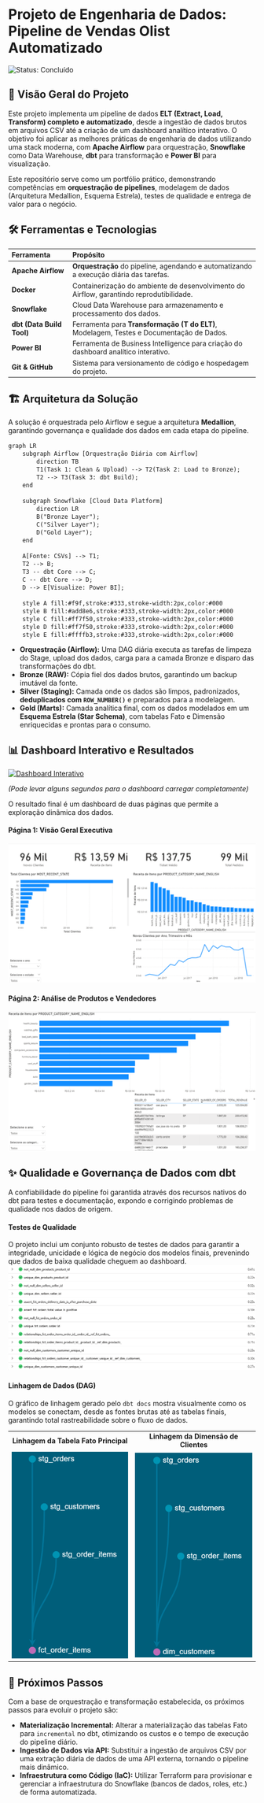# Projeto de Engenharia de Dados: Pipeline de Vendas Olist Automatizado

![Status: Concluído](https://img.shields.io/badge/status-concluído-brightgreen)

## 🎯 Visão Geral do Projeto
Este projeto implementa um pipeline de dados **ELT (Extract, Load, Transform) completo e automatizado**, desde a ingestão de dados brutos em arquivos CSV até a criação de um dashboard analítico interativo. O objetivo foi aplicar as melhores práticas de engenharia de dados utilizando uma stack moderna, com **Apache Airflow** para orquestração, **Snowflake** como Data Warehouse, **dbt** para transformação e **Power BI** para visualização.

Este repositório serve como um portfólio prático, demonstrando competências em **orquestração de pipelines**, modelagem de dados (Arquitetura Medallion, Esquema Estrela), testes de qualidade e entrega de valor para o negócio.

## 🛠️ Ferramentas e Tecnologias
| Ferramenta | Propósito |
| :--- | :--- |
| **Apache Airflow** | **Orquestração** do pipeline, agendando e automatizando a execução diária das tarefas. |
| **Docker** | Containerização do ambiente de desenvolvimento do Airflow, garantindo reprodutibilidade. |
| **Snowflake** | Cloud Data Warehouse para armazenamento e processamento dos dados. |
| **dbt (Data Build Tool)** | Ferramenta para **Transformação (T do ELT)**, Modelagem, Testes e Documentação de Dados. |
| **Power BI** | Ferramenta de Business Intelligence para criação do dashboard analítico interativo. |
| **Git & GitHub** | Sistema para versionamento de código e hospedagem do projeto. |

## 🏗️ Arquitetura da Solução
A solução é orquestrada pelo Airflow e segue a arquitetura **Medallion**, garantindo governança e qualidade dos dados em cada etapa do pipeline.

```mermaid
graph LR
    subgraph Airflow [Orquestração Diária com Airflow]
        direction TB
        T1(Task 1: Clean & Upload) --> T2(Task 2: Load to Bronze);
        T2 --> T3(Task 3: dbt Build);
    end

    subgraph Snowflake [Cloud Data Platform]
        direction LR
        B("Bronze Layer");
        C("Silver Layer");
        D("Gold Layer");
    end

    A[Fonte: CSVs] --> T1;
    T2 --> B;
    T3 -- dbt Core --> C;
    C -- dbt Core --> D;
    D --> E[Visualize: Power BI];

    style A fill:#f9f,stroke:#333,stroke-width:2px,color:#000
    style B fill:#add8e6,stroke:#333,stroke-width:2px,color:#000
    style C fill:#ff7f50,stroke:#333,stroke-width:2px,color:#000
    style D fill:#ff7f50,stroke:#333,stroke-width:2px,color:#000
    style E fill:#ffffb3,stroke:#333,stroke-width:2px,color:#000
```
* **Orquestração (Airflow):** Uma DAG diária executa as tarefas de limpeza do Stage, upload dos dados, carga para a camada Bronze e disparo das transformações do dbt.
* **Bronze (RAW):** Cópia fiel dos dados brutos, garantindo um backup imutável da fonte.
* **Silver (Staging):** Camada onde os dados são limpos, padronizados, **deduplicados com `ROW_NUMBER()`** e preparados para a modelagem.
* **Gold (Marts):** Camada analítica final, com os dados modelados em um **Esquema Estrela (Star Schema)**, com tabelas Fato e Dimensão enriquecidas e prontas para o consumo.

## 📊 Dashboard Interativo e Resultados

<a href="https://app.powerbi.com/view?r=eyJrIjoiNGRjY2ZjMmMtYWVkNS00NTllLTkzMjYtMGFhYjU1NTAxZDg3IiwidCI6ImRhMDk2NjZlLTMxM2QtNDM0NS04ZTQ0LTk5MzI0MjI0ZWZhNCJ9" target="_blank">
  <img src="https://img.shields.io/badge/Acessar_Dashboard_Interativo-593196?style=for-the-badge&logo=powerbi&logoColor=white" alt="Dashboard Interativo"/>
</a>

*(Pode levar alguns segundos para o dashboard carregar completamente)*

O resultado final é um dashboard de duas páginas que permite a exploração dinâmica dos dados.

#### Página 1: Visão Geral Executiva
![Dashboard de Vendas](images/p1_vendas.png)

#### Página 2: Análise de Produtos e Vendedores
![Dashboard de Produtos](images/p2_vendedores.png)

## ✨ Qualidade e Governança de Dados com dbt
A confiabilidade do pipeline foi garantida através dos recursos nativos do dbt para testes e documentação, expondo e corrigindo problemas de qualidade nos dados de origem.

#### Testes de Qualidade
O projeto inclui um conjunto robusto de testes de dados para garantir a integridade, unicidade e lógica de negócio dos modelos finais, prevenindo que dados de baixa qualidade cheguem ao dashboard.
![dbt Test Results](images/dbt_tests.png)

#### Linhagem de Dados (DAG)
O gráfico de linhagem gerado pelo `dbt docs` mostra visualmente como os modelos se conectam, desde as fontes brutas até as tabelas finais, garantindo total rastreabilidade sobre o fluxo de dados.

<table align="center">
  <tr>
    <td align="center"><b>Linhagem da Tabela Fato Principal</b></td>
    <td align="center"><b>Linhagem da Dimensão de Clientes</b></td>
  </tr>
  <tr>
    <td><img src="images/dag_fct.png" alt="DAG da fct_order_items" width="100%"></td>
    <td><img src="images/dag_customers.png" alt="DAG da dim_customers" width="100%"></td>
  </tr>
</table>

## 🚀 Próximos Passos
Com a base de orquestração e transformação estabelecida, os próximos passos para evoluir o projeto são:
* **Materialização Incremental:** Alterar a materialização das tabelas Fato para `incremental` no dbt, otimizando os custos e o tempo de execução do pipeline diário.
* **Ingestão de Dados via API:** Substituir a ingestão de arquivos CSV por uma extração diária de dados de uma API externa, tornando o pipeline mais dinâmico.
* **Infraestrutura como Código (IaC):** Utilizar Terraform para provisionar e gerenciar a infraestrutura do Snowflake (bancos de dados, roles, etc.) de forma automatizada.
